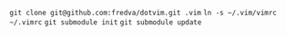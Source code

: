 `git clone git@github.com:fredva/dotvim.git .vim`
`ln -s ~/.vim/vimrc ~/.vimrc`
`git submodule init`
`git submodule update`
